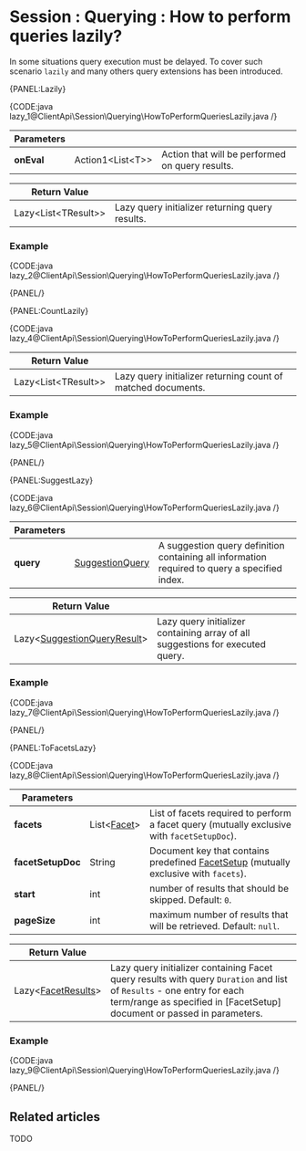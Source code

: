 # Session : Querying : How to perform queries lazily?

In some situations query execution must be delayed. To cover such scenario `lazily` and many others query extensions has been introduced.

{PANEL:Lazily}

{CODE:java lazy_1@ClientApi\Session\Querying\HowToPerformQueriesLazily.java /}

| Parameters | | |
| ------------- | ------------- | ----- |
| **onEval** | Action1&lt;List&lt;T&gt;&gt; | Action that will be performed on query results. |

| Return Value | |
| ------------- | ----- |
| Lazy<List&lt;TResult&gt;> | Lazy query initializer returning query results. |

### Example

{CODE:java lazy_2@ClientApi\Session\Querying\HowToPerformQueriesLazily.java /}

{PANEL/}

{PANEL:CountLazily}

{CODE:java lazy_4@ClientApi\Session\Querying\HowToPerformQueriesLazily.java /}

| Return Value | |
| ------------- | ----- |
| Lazy<List&lt;TResult&gt;> | Lazy query initializer returning count of matched documents. |

### Example

{CODE:java lazy_5@ClientApi\Session\Querying\HowToPerformQueriesLazily.java /}

{PANEL/}

{PANEL:SuggestLazy}

{CODE:java lazy_6@ClientApi\Session\Querying\HowToPerformQueriesLazily.java /}

| Parameters | | |
| ------------- | ------------- | ----- |
| **query** | [SuggestionQuery](../../../glossary/client-api/querying/suggestion-query) | A suggestion query definition containing all information required to query a specified index. |

| Return Value | |
| ------------- | ----- |
| Lazy<[SuggestionQueryResult]()> | Lazy query initializer containing array of all suggestions for executed query. |

### Example

{CODE:java lazy_7@ClientApi\Session\Querying\HowToPerformQueriesLazily.java /}

{PANEL/}

{PANEL:ToFacetsLazy}

{CODE:java lazy_8@ClientApi\Session\Querying\HowToPerformQueriesLazily.java /}

| Parameters | | |
| ------------- | ------------- | ----- |
| **facets** | List<[Facet]()> | List of facets required to perform a facet query (mutually exclusive with `facetSetupDoc`). |
| **facetSetupDoc** | String | Document key that contains predefined [FacetSetup]() (mutually exclusive with `facets`). |
| **start** | int | number of results that should be skipped. Default: `0`. |
| **pageSize** | int | maximum number of results that will be retrieved. Default: `null`. |

| Return Value | |
| ------------- | ----- |
| Lazy<[FacetResults]()> | Lazy query initializer containing Facet query results with query `Duration` and list of `Results` - one entry for each term/range as specified in [FacetSetup] document or passed in parameters. |

### Example

{CODE:java lazy_9@ClientApi\Session\Querying\HowToPerformQueriesLazily.java /}

{PANEL/}

## Related articles

TODO